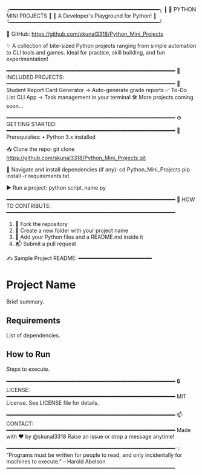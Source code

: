 
╭━━━━━━━━━━━━━━━━━━━━━━━━━━━━━━━━━━━━━━━━━━━━━━━╮
┃             🐍 PYTHON MINI PROJECTS           ┃
┃       A Developer's Playground for Python!    ┃
╰━━━━━━━━━━━━━━━━━━━━━━━━━━━━━━━━━━━━━━━━━━━━━━━╯

🔗 GitHub: https://github.com/skunal3318/Python_Mini_Projects

✨ A collection of bite-sized Python projects ranging from simple automation to CLI tools and games. Ideal for practice, skill building, and fun experimentation!

━━━━━━━━━━━━━━━━━━━━━━━━━━━━━━━━━━━━━━━━━━━━━━━━━━━━━
📂 INCLUDED PROJECTS:
━━━━━━━━━━━━━━━━━━━━━━━━━━━━━━━━━━━━━━━━━━━━━━━━━━━━━
📄 Student Report Card Generator  →  Auto-generate grade reports
✅ To-Do List CLI App             →  Task management in your terminal
🛠️ More projects coming soon...

━━━━━━━━━━━━━━━━━━━━━━━━━━━━━━━━━━━━━━━━━━━━━━━━━━━━━
⚙️ GETTING STARTED:
━━━━━━━━━━━━━━━━━━━━━━━━━━━━━━━━━━━━━━━━━━━━━━━━━━━━━
📌 Prerequisites:
  • Python 3.x installed

📥 Clone the repo:
  git clone https://github.com/skunal3318/Python_Mini_Projects.git

📂 Navigate and install dependencies (if any):
  cd Python_Mini_Projects
  pip install -r requirements.txt

▶️ Run a project:
  python script_name.py

━━━━━━━━━━━━━━━━━━━━━━━━━━━━━━━━━━━━━━━━━━━━━━━━━━━━━
🤝 HOW TO CONTRIBUTE:
━━━━━━━━━━━━━━━━━━━━━━━━━━━━━━━━━━━━━━━━━━━━━━━━━━━━━
1. 🍴 Fork the repository
2. 🚀 Create a new folder with your project name
3. 🧾 Add your Python files and a README.md inside it
4. 📬 Submit a pull request

✍️ Sample Project README:
━━━━━━━━━━━━━━━━━━━━━━━
# Project Name

Brief summary.

## Requirements
List of dependencies.

## How to Run
Steps to execute.

━━━━━━━━━━━━━━━━━━━━━━━━━━━━━━━━━━━━━━━━━━━━━━━━━━━━━
🔒 LICENSE:
━━━━━━━━━━━━━━━━━━━━━━━━━━━━━━━━━━━━━━━━━━━━━━━━━━━━━
MIT License. See LICENSE file for details.

━━━━━━━━━━━━━━━━━━━━━━━━━━━━━━━━━━━━━━━━━━━━━━━━━━━━━
📫 CONTACT:
━━━━━━━━━━━━━━━━━━━━━━━━━━━━━━━━━━━━━━━━━━━━━━━━━━━━━
Made with ❤️ by @skunal3318
Raise an issue or drop a message anytime!

━━━━━━━━━━━━━━━━━━━━━━━━━━━━━━━━━━━━━━━━━━━━━━━━━━━━━
💡 “Programs must be written for people to read, and only incidentally for machines to execute.” – Harold Abelson
━━━━━━━━━━━━━━━━━━━━━━━━━━━━━━━━━━━━━━━━━━━━━━━━━━━━━
